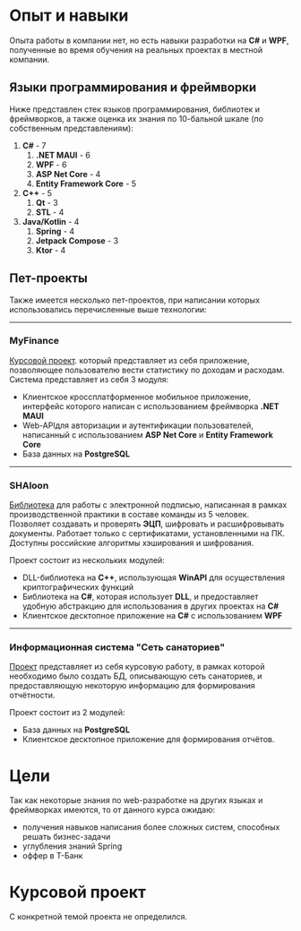 # Опыт и навыки
Опыта работы в компании нет, но есть навыки разработки на **C#** и **WPF**, полученные во время обучения на реальных проектах в местной компании. 

## Языки программирования и фреймворки
Ниже представлен стек языков программирования, библиотек и фреймворков, а также оценка их знания по 10-бальной шкале (по собственным представлениям):
1. **C#** - 7
	1. **.NET MAUI** - 6
	2. **WPF** - 6
	3. **ASP Net Core** - 4
	4. **Entity Framework Core** - 5
2. **C++** - 5
	1. **Qt** - 3
	2. **STL** - 4
3. **Java/Kotlin** - 4
	1. **Spring** - 4
	2. **Jetpack Compose** - 3
	3. **Ktor** - 4

## Пет-проекты
Также имеется несколько пет-проектов, при написании которых использовались перечисленные выше технологии:

***
### MyFinance
[Курсовой проект](https://github.com/Dimes01/MyFinance_MAUI). который представляет из себя приложение, позволяющее пользователю вести статистику по доходам и расходам. Система представляет из себя 3 модуля:
- Клиентское кроссплатформенное мобильное приложение, интерфейс которого написан с использованием фреймворка **.NET MAUI**
- Web-APIдля авторизации и аутентификации пользователей, написанный с использованием **ASP Net Core** и **Entity Framework Core**
- База данных на **PostgreSQL**

***
### SHAloon
[Библиотека](https://github.com/Dimes01/SHAloon) для работы с электронной подписью, написанная в рамках производственной практики в составе команды из 5 человек. Позволяет создавать и проверять **ЭЦП**, шифровать и расшифровывать документы. Работает только с сертификатами, установленными на ПК. Доступны российские алгоритмы хэширования и шифрования.

Проект состоит из нескольких модулей:
- DLL-библиотека на **C++**, использующая **WinAPI** для осуществления криптографических функций
- Библиотека на **C#**, которая использует **DLL**, и предоставляет удобную абстракцию для использования в других проектах на **C#**
- Клиентское десктопное приложение на **C#** с использованием **WPF**

***
### Информационная система "Сеть санаториев"
[Проект](https://github.com/Dimes01/Sanatoriums) представляет из себя курсовую работу, в рамках которой необходимо было создать БД, описывающую сеть санаториев, и предоставляющую некоторую информацию для формирования отчётности.

Проект состоит из 2 модулей:
- База данных на **PostgreSQL**
- Клиентское десктопное приложение для формирования отчётов.

# Цели
Так как некоторые знания по web-разработке на других языках и фреймворках имеются, то от данного курса ожидаю:
- получения навыков написания более сложных систем, способных решать бизнес-задачи
- углубления знаний Spring
- оффер в T-Банк

# Курсовой проект
С конкретной темой проекта не определился.